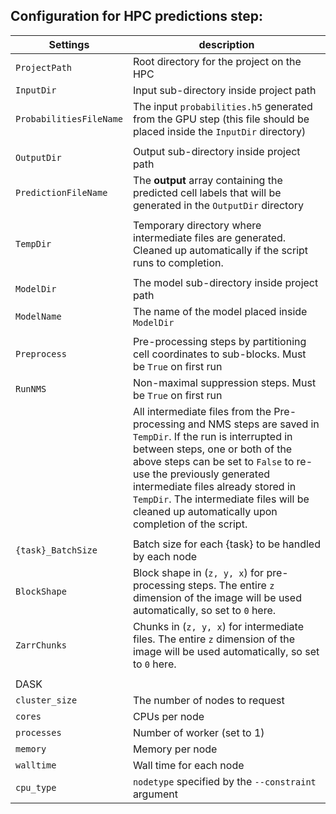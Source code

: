 ##  Configuration for HPC predictions step:
   

| Settings | description |
| -- | -- |
| `ProjectPath` | Root directory for the project on the HPC |   
| `InputDir` | Input sub-directory inside project path | 
| `ProbabilitiesFileName` | The input `probabilities.h5` generated from the GPU step (this file should be placed inside the `InputDir` directory)   |
|  |  |
| `OutputDir` | Output sub-directory inside project path   |
| `PredictionFileName` | The **output** array containing the predicted cell labels that will be generated in the `OutputDir` directory |
| | |
| `TempDir` | Temporary directory where intermediate files are generated. Cleaned up automatically if the script runs to completion. |
| | |
| `ModelDir` | The model sub-directory inside project path |
| `ModelName` | The name of the model placed inside `ModelDir` |
| | |
| `Preprocess` | Pre-processing steps by partitioning cell coordinates to sub-blocks. Must be `True` on first run |
| `RunNMS` |  Non-maximal suppression steps. Must be `True` on first run |
| | All intermediate files from the Pre-processing and NMS steps are saved in `TempDir`. If the run is interrupted in between steps, one or both of the above steps can be set to `False` to re-use the previously generated intermediate files already stored in `TempDir`. The intermediate files will be cleaned up automatically upon completion of the script. |
| | |
| `{task}_BatchSize` |  Batch size for each {task} to be handled by each node |
| `BlockShape ` | Block shape in (`z, y, x`) for pre-processing steps. The entire `z` dimension of the image will be used automatically, so set to `0` here. |
| `ZarrChunks` | Chunks in (`z, y, x`) for intermediate files. The entire `z` dimension of the image will be used automatically, so set to `0` here. | 
| | |
| DASK | |
| `cluster_size` | The number of nodes to request |
| `cores` | CPUs per node |
| `processes` | Number of worker (set to 1) |
| `memory` | Memory per node |
| `walltime` | Wall time for each node |
| `cpu_type` | `nodetype` specified by the `--constraint` argument |
  
